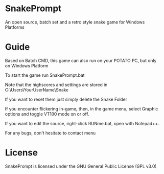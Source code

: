 # SnakePrompt
An open source, batch set and a retro style snake game for Windows Platforms

# Guide
Based on Batch CMD, this game can also run on your POTATO PC, but only on Windows Platform

To start the game run SnakePrompt.bat

Note that the highscores and settings are stored in C:\Users\YourUserName\Snake

If you want to reset them just simply delete the Snake Folder

If you encounter flickering in-game, then, in the game menu, select Graphic options and toggle VT100 mode on or off.

If you want to edit the source, right-click RUNme.bat, open with Notepad++.

For any bugs, don't hesitate to contact menu

# License
SnakePrompt is licensed under the GNU General Public License (GPL v3.0)
